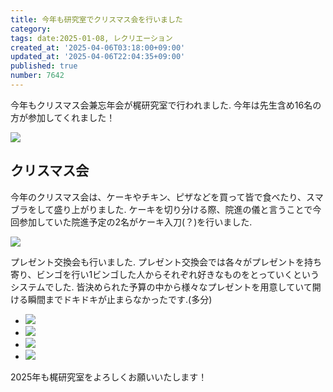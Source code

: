```yaml
---
title: 今年も研究室でクリスマス会を行いました
category:
tags: date:2025-01-08, レクリエーション
created_at: '2025-04-06T03:18:00+09:00'
updated_at: '2025-04-06T22:04:35+09:00'
published: true
number: 7642
---
```



今年もクリスマス会兼忘年会が梶研究室で行われました.
今年は先生含め16名の方が参加してくれました！


<img src="https://img.esa.io/uploads/production/attachments/13979/2025/04/06/148142/d99f5870-1b67-496d-a4ef-62b36ef4acff.webp"  /><br>

## クリスマス会
今年のクリスマス会は、ケーキやチキン、ピザなどを買って皆で食べたり、スマブラをして盛り上がりました.
ケーキを切り分ける際、院進の儀と言うことで今回参加していた院進予定の2名がケーキ入刀(？)を行いました.

<img src="https://img.esa.io/uploads/production/attachments/13979/2025/04/06/148142/e5577f74-9330-4905-93bb-9959692876fb.webp"  /><br>


プレゼント交換会も行いました.
プレゼント交換会では各々がプレゼントを持ち寄り、ビンゴを行い1ビンゴした人からそれぞれ好きなものをとっていくというシステムでした.
皆決められた予算の中から様々なプレゼントを用意していて開ける瞬間までドキドキが止まらなかったです.(多分)

<div class="img-container">
    <ul class="slider">
		 <li><img src="https://img.esa.io/uploads/production/attachments/13979/2025/04/06/148142/84adbacb-30b2-4e98-8e57-116e87d16277.webp"   /></li>
		 <li><img src="https://img.esa.io/uploads/production/attachments/13979/2025/04/06/148142/d26dd693-0ceb-45eb-bc71-b962456833b0.webp"   /></li>
		 <li><img src="https://img.esa.io/uploads/production/attachments/13979/2025/04/06/148142/6796dff9-3e71-463b-baa3-b6019e04428b.webp"   /></li>
		 <li><img src="https://img.esa.io/uploads/production/attachments/13979/2025/04/06/148142/f54af4bf-105d-4475-9a4f-2cd43990fe49.webp"   /></li>
    </ul>
</div>
2025年も梶研究室をよろしくお願いいたします！



